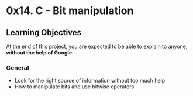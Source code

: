 # 0x14. C - Bit manipulation

## Learning Objectives

At the end of this project, you are expected to be able to [explain to anyone](https://intranet.hbtn.io/rltoken/-ZIYjWJH7o7oKoASL2Hs1w), **without the help of Google**:

### General

- Look for the right source of information without too much help
- How to manipulate bits and use bitwise operators